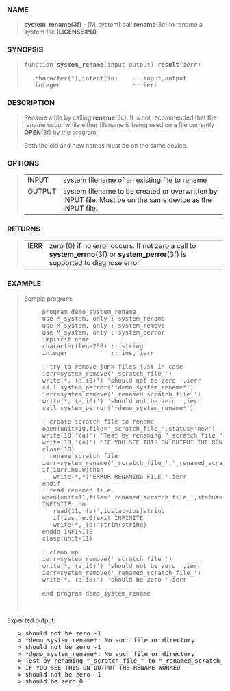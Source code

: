 <?
<body>
<!DOCTYPE html PUBLIC "-//W3C//DTD XHTML 1.0 Transitional//EN"
    "http://www.w3.org/TR/xhtml1/DTD/xhtml1-transitional.dtd">

<html xmlns="http://www.w3.org/1999/xhtml">
<head>
  <meta name="generator" content="HTML Tidy for Cygwin (vers 25 March 2009), see www.w3.org" />

  <title></title>
</head>

<body>
  <div id="Container">
    <div id="Content">
      <div class="c154"></div><a name="0"></a>

      <h3><a name="0">NAME</a></h3>

      <blockquote>
        <b>system_rename(3f)</b> - [M_system] call <b>rename</b>(3c) to rename a system file <b>(LICENSE:PD)</b>
      </blockquote><a name="contents" id="contents"></a>

      <h3><a name="8">SYNOPSIS</a></h3>

      <blockquote>
        <pre>
function <b>system_rename</b>(input,output) <b>result</b>(<i>ierr</i>)
<br />   character(*),intent(in)    :: input,output
   integer                    :: ierr
</pre>
      </blockquote><a name="2"></a>

      <h3><a name="2">DESCRIPTION</a></h3>

      <blockquote>
        Rename a file by calling <b>rename</b>(3c). It is not recommended that the rename occur while either filename is being used on a file currently
        <b>OPEN</b>(3f) by the program.

        <p>Both the old and new names must be on the same device.</p>
      </blockquote><a name="3"></a>

      <h3><a name="3">OPTIONS</a></h3>

      <blockquote>
        <table cellpadding="3">
          <tr valign="top">
            <td class="c155" width="6%" nowrap="nowrap">INPUT</td>

            <td valign="bottom">system filename of an existing file to rename</td>
          </tr>

          <tr valign="top">
            <td class="c155" width="6%" nowrap="nowrap">OUTPUT</td>

            <td valign="bottom">system filename to be created or overwritten by INPUT file. Must be on the same device as the INPUT file.</td>
          </tr>
        </table>
      </blockquote><a name="4"></a>

      <h3><a name="4">RETURNS</a></h3>

      <blockquote>
        <table cellpadding="3">
          <tr valign="top">
            <td class="c155" width="6%" nowrap="nowrap">IERR</td>

            <td valign="bottom">zero (0) if no error occurs. If not zero a call to <b>system_errno</b>(3f) or <b>system_perror</b>(3f) is supported to
            diagnose error</td>
          </tr>
        </table>
      </blockquote><a name="5"></a>

      <h3><a name="5">EXAMPLE</a></h3>

      <blockquote>
        Sample program:
        <pre>
     program demo_system_rename
     use M_system, only : system_rename
     use M_system, only : system_remove
     use M_system, only : system_perror
     implicit none
     character(len=256) :: string
     integer            :: ios, ierr
<br />     ! try to remove junk files just in case
     ierr=system_remove('_scratch_file_')
     write(*,'(a,i0)') 'should not be zero ',ierr
     call system_perror('*demo_system_rename*')
     ierr=system_remove('_renamed_scratch_file_')
     write(*,'(a,i0)') 'should not be zero ',ierr
     call system_perror('*demo_system_rename*')
<br />     ! create scratch file to rename
     open(unit=10,file='_scratch_file_',status='new')
     write(10,'(a)') 'Test by renaming "_scratch_file_" to "_renamed_scratch_file_"'
     write(10,'(a)') 'IF YOU SEE THIS ON OUTPUT THE RENAME WORKED'
     close(10)
     ! rename scratch file
     ierr=system_rename('_scratch_file_','_renamed_scratch_file_')
     if(ierr.ne.0)then
        write(*,*)'ERROR RENAMING FILE ',ierr
     endif
     ! read renamed file
     open(unit=11,file='_renamed_scratch_file_',status='old')
     INFINITE: do
        read(11,'(a)',iostat=ios)string
        if(ios.ne.0)exit INFINITE
        write(*,'(a)')trim(string)
     enddo INFINITE
     close(unit=11)
<br />     ! clean up
     ierr=system_remove('_scratch_file_')
     write(*,'(a,i0)') 'should not be zero ',ierr
     ierr=system_remove('_renamed_scratch_file_')
     write(*,'(a,i0)') 'should be zero ',ierr
<br />     end program demo_system_rename
<br />
</pre>
      </blockquote>Expected output:
      <pre>
   &gt; should not be zero -1
   &gt; *demo_system_rename*: No such file or directory
   &gt; should not be zero -1
   &gt; *demo_system_rename*: No such file or directory
   &gt; Test by renaming "_scratch_file_" to "_renamed_scratch_file_"
   &gt; IF YOU SEE THIS ON OUTPUT THE RENAME WORKED
   &gt; should not be zero -1
   &gt; should be zero 0
<br />
</pre><a name="6"></a>
    </div>
  </div>
</body>
</html>

